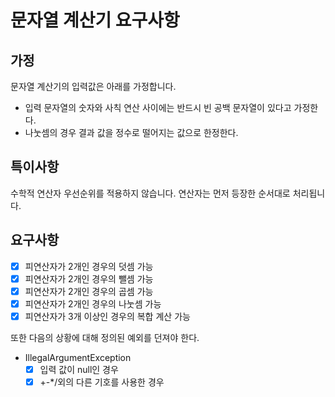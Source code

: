 # 문자열 계산기 요구사항

## 가정
문자열 계산기의 입력값은 아래를 가정합니다.
- 입력 문자열의 숫자와 사칙 연산 사이에는 반드시 빈 공백 문자열이 있다고 가정한다.
- 나눗셈의 경우 결과 값을 정수로 떨어지는 값으로 한정한다.

## 특이사항
수학적 연산자 우선순위를 적용하지 않습니다. 연산자는 먼저 등장한 순서대로 처리됩니다.

## 요구사항
- [x] 피연산자가 2개인 경우의 덧셈 가능
- [x] 피연산자가 2개인 경우의 뺄셈 가능
- [x] 피연산자가 2개인 경우의 곱셈 가능
- [x] 피연산자가 2개인 경우의 나눗셈 가능
- [x] 피연산자가 3개 이상인 경우의 복합 계산 가능

또한 다음의 상황에 대해 정의된 예외를 던져야 한다.
- IllegalArgumentException
  - [x] 입력 값이 null인 경우
  - [x] +-*/외의 다른 기호를 사용한 경우